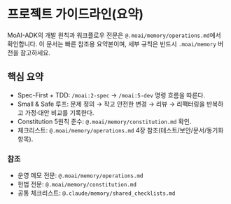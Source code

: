 # 프로젝트 가이드라인(요약)

MoAI-ADK의 개발 원칙과 워크플로우 전문은 `@.moai/memory/operations.md`에서 확인합니다. 이 문서는 빠른 참조용 요약본이며, 세부 규칙은 반드시 `.moai/memory` 버전을 참고하세요.

## 핵심 요약
- Spec-First + TDD: `/moai:2-spec` → `/moai:5-dev` 명령 흐름을 따른다.
- Small & Safe 루프: 문제 정의 → 작고 안전한 변경 → 리뷰 → 리팩터링을 반복하고 가정·대안 비교를 기록한다.
- Constitution 5원칙 준수: `@.moai/memory/constitution.md` 확인.
- 체크리스트: `@.moai/memory/operations.md` 4장 참조(테스트/보안/문서/동기화 항목).

### 참조
- 운영 메모 전문: `@.moai/memory/operations.md`
- 헌법 전문: `@.moai/memory/constitution.md`
- 공통 체크리스트: `@.claude/memory/shared_checklists.md`
